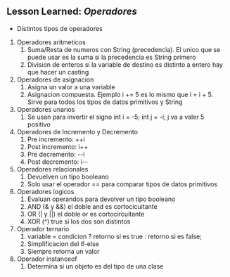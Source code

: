 ## Lesson Learned: *Operadores*
- Distintos tipos de operadores
1. Operadores aritmeticos
   1. Suma/Resta de numeros con String (precedencia). El unico que se puede usar es la suma si la precedencia es String primero
   2. Division de enteros si la variable de destino es distinto a entero hay que hacer un casting
2. Operadores de asignacion
   1. Asigna un valor a una variable
   2. Asignacion compuesta. Ejemplo i += 5 es lo mismo que i = i + 5. Sirve para todos los tipos de datos primitivos y String
3. Operadores unarios
   1. Se usan para invertir el signo int i = -5; int j = -i; j va a valer 5 positivo
4. Operadores de Incremento y Decremento
   1. Pre incremento: ++i
   2. Post incremento: i++
   3. Pre decremento: --i
   4. Post decremento: i--
5. Operadores relacionales
   1. Devuelven un tipo booleano
   2. Solo usar el operador == para comparar tipos de datos primitivos
6. Operadores logicos
   1. Evaluan operandos para devolver un tipo booleano
   2. AND (& y &&) el doble and es cortocicuitante
   3. OR (| y ||) el doble or es cortocircuitante
   4. XOR (^) true si los dos son distintos
7. Operador ternario
   1. variable = condicion ? retorno si es true : retorno si es false;
   2. Simplificacion del if-else
   3. Siempre retorna un valor 
8. Operador instanceof
   1. Determina si un objeto es del tipo de una clase